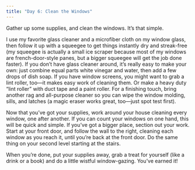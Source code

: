 ```yaml
---
title: "Day 6: Clean the Windows"
---
```


Gather up some supplies, and clean the windows. It’s that simple.

I use my favorite glass cleaner and a microfiber cloth on my window glass, then follow it up with a squeegee to get things instantly dry and streak-free (my squeegee is actually a small ice scraper because most of my windows are french-door-style panes, but a bigger squeegee will get the job done faster). If you don’t have glass cleaner around, it’s really easy to make your own: just combine equal parts white vinegar and water, then add a few drops of dish soap. If you have window screens, you might want to grab a lint roller, too—it makes easy work of cleaning them. Or make a heavy duty “lint roller” with duct tape and a paint roller. For a finishing touch, bring another rag and all-purpose cleaner so you can wipe the window molding, sills, and latches (a magic eraser works great, too—just spot test first).

Now that you’ve got your supplies, work around your house cleaning every window, one after another. If you can count your windows on one hand, this will be quick and simple. If you’ve got a bigger place, section out your work. Start at your front door, and follow the wall to the right, cleaning each window as you reach it, until you’re back at the front door. Do the same thing on your second level starting at the stairs.

When you’re done, put your supplies away, grab a treat for yourself (like a drink or a book) and do a little wistful window-gazing. You’ve earned it!

